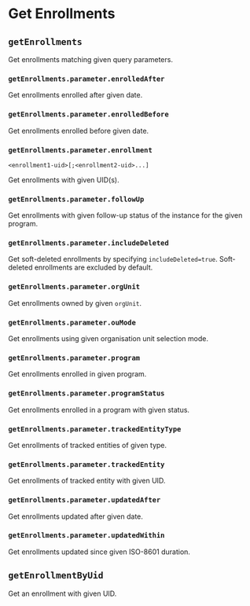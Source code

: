# Get Enrollments

## `getEnrollments`

Get enrollments matching given query parameters.

### `getEnrollments.parameter.enrolledAfter`

Get enrollments enrolled after given date.

### `getEnrollments.parameter.enrolledBefore`

Get enrollments enrolled before given date.

### `getEnrollments.parameter.enrollment`

`<enrollment1-uid>[;<enrollment2-uid>...]`

Get enrollments with given UID(s).

### `getEnrollments.parameter.followUp`

Get enrollments with given follow-up status of the instance for the given program.

### `getEnrollments.parameter.includeDeleted`

Get soft-deleted enrollments by specifying `includeDeleted=true`. Soft-deleted enrollments are excluded by default.

### `getEnrollments.parameter.orgUnit`

Get enrollments owned by given `orgUnit`.

### `getEnrollments.parameter.ouMode`

Get enrollments using given organisation unit selection mode.

### `getEnrollments.parameter.program`

Get enrollments enrolled in given program.

### `getEnrollments.parameter.programStatus`

Get enrollments enrolled in a program with given status.

### `getEnrollments.parameter.trackedEntityType`

Get enrollments of tracked entities of given type.

### `getEnrollments.parameter.trackedEntity`

Get enrollments of tracked entity with given UID.

### `getEnrollments.parameter.updatedAfter`

Get enrollments updated after given date.

### `getEnrollments.parameter.updatedWithin`

Get enrollments updated since given ISO-8601 duration.

## `getEnrollmentByUid`

Get an enrollment with given UID.
